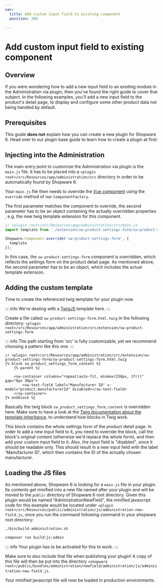 ```yaml
---
nav:
  title: Add custom input field to existing component
  position: 200

---
```


# Add custom input field to existing component

## Overview

If you were wondering how to add a new input field to an existing module in the Administration via plugin, then you've found the right guide to cover that subject. In the following examples, you'll add a new input field to the product's detail page, to display and configure some other product data not being handled by default.

## Prerequisites

This guide **does not** explain how you can create a new plugin for Shopware 6. Head over to our plugin base guide to learn how to create a plugin at first:

<PageRef page="../plugin-base-guide" />

## Injecting into the Administration

The main entry point to customize the Administration via plugin is the `main.js` file. It has to be placed into a `<plugin root>/src/Resources/app/administration/src` directory in order to be automatically found by Shopware 6.

Your `main.js` file then needs to override the [Vue component](https://vuejs.org/v2/guide/components.html) using the `override` method of our `ComponentFactory`.

The first parameter matches the component to override, the second parameter has to be an object containing the actually overridden properties , e.g. the new twig template extension for this component.

```javascript
// <plugin root>/src/Resources/app/administration/src/main.js
import template from './extension/sw-product-settings-form/sw-product-settings-form.html.twig';

Shopware.Component.override('sw-product-settings-form', {
  template
});
```

In this case, the `sw-product-settings-form` component is overridden, which reflects the settings form on the product detail page. As mentioned above, the second parameter has to be an object, which includes the actual template extension.

## Adding the custom template

Time to create the referenced twig template for your plugin now.

::: info
We're dealing with a [TwigJS](https://github.com/twigjs/twig.js/wiki) template here.
:::

Create a file called `sw-product-settings-form.html.twig` in the following directory: `<plugin root>/src/Resources/app/administration/src/extension/sw-product-settings-form`

::: info
The path starting from 'src' is fully customizable, yet we recommend choosing a pattern like this one.
:::

```twig
// <plugin root>/src/Resources/app/administration/src/extension/sw-product-settings-form/sw-product-settings-form.html.twig
{% block sw_product_settings_form_content %}
    {% parent %}

    <sw-container columns="repeat(auto-fit, minmax(250px, 1fr))" gap="0px 30px">
        <sw-text-field label="Manufacturer ID" v-model="product.manufacturerId" disabled></sw-text-field>
    </sw-container>
{% endblock %}
```

Basically the twig block `sw_product_settings_form_content` is overridden here. Make sure to have a look at the [Twig documentation about the template inheritance](https://twig.symfony.com/doc/3.x/templates.html#template-inheritance), to understand how blocks in Twig work.

This block contains the whole settings form of the product detail page. In order to add a new input field to it, you need to override the block, call the block's original content \(otherwise we'd replace the whole form\), and then add your custom input field to it. Also, the input field is "disabled", since it should be readable only. This should result in a new input field with the label 'Manufacturer ID', which then contains the ID of the actually chosen manufacturer.

## Loading the JS files

As mentioned above, Shopware 6 is looking for a `main.js` file in your plugin. Its contents get minified into a new file named after your plugin and will be moved to the `public` directory of Shopware 6 root directory. Given this plugin would be named "AdministrationNewField", the minified javascript code for this example would be located under `<plugin root>/src/Resources/public/administration/js/administration-new-field.js`, once you run the command following command in your shopware root directory:

<Tabs>
<Tab title="Template">

```bash
./bin/build-administration.sh
```

</Tab>
<Tab title="platform only (contribution setup)">

```bash
composer run build:js:admin
```

</Tab>
</Tabs>

::: info
Your plugin has to be activated for this to work.
:::

Make sure to also include that file when publishing your plugin! A copy of this file will then be put into the directory `<shopware root>/public/bundles/administration/newfield/administration/js/administration-new-field.js`.

Your minified javascript file will now be loaded in production environments.
